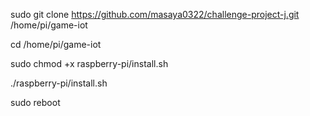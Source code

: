 sudo git clone https://github.com/masaya0322/challenge-project-j.git /home/pi/game-iot

cd /home/pi/game-iot

sudo chmod +x raspberry-pi/install.sh

./raspberry-pi/install.sh

sudo reboot